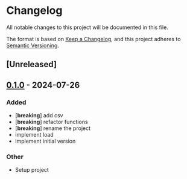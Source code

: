# Changelog
All notable changes to this project will be documented in this file.

The format is based on [Keep a Changelog](https://keepachangelog.com/en/1.0.0/),
and this project adheres to [Semantic Versioning](https://semver.org/spec/v2.0.0.html).

## [Unreleased]

## [0.1.0](https://github.com/DenisGorbachev/save-load/releases/tag/v0.1.0) - 2024-07-26

### Added
- [**breaking**] add csv
- [**breaking**] refactor functions
- [**breaking**] rename the project
- implement load
- implement initial version

### Other
- Setup project
